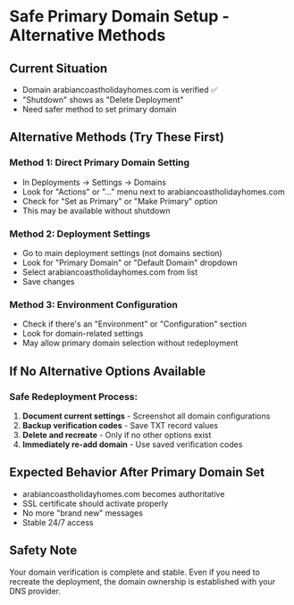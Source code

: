 # Safe Primary Domain Setup - Alternative Methods

## Current Situation
- Domain arabiancoastholidayhomes.com is verified ✅
- "Shutdown" shows as "Delete Deployment" 
- Need safer method to set primary domain

## Alternative Methods (Try These First)

### Method 1: Direct Primary Domain Setting
- In Deployments → Settings → Domains
- Look for "Actions" or "..." menu next to arabiancoastholidayhomes.com
- Check for "Set as Primary" or "Make Primary" option
- This may be available without shutdown

### Method 2: Deployment Settings
- Go to main deployment settings (not domains section)
- Look for "Primary Domain" or "Default Domain" dropdown
- Select arabiancoastholidayhomes.com from list
- Save changes

### Method 3: Environment Configuration
- Check if there's an "Environment" or "Configuration" section
- Look for domain-related settings
- May allow primary domain selection without redeployment

## If No Alternative Options Available

### Safe Redeployment Process:
1. **Document current settings** - Screenshot all domain configurations
2. **Backup verification codes** - Save TXT record values
3. **Delete and recreate** - Only if no other options exist
4. **Immediately re-add domain** - Use saved verification codes

## Expected Behavior After Primary Domain Set
- arabiancoastholidayhomes.com becomes authoritative
- SSL certificate should activate properly
- No more "brand new" messages
- Stable 24/7 access

## Safety Note
Your domain verification is complete and stable. Even if you need to recreate the deployment, the domain ownership is established with your DNS provider.